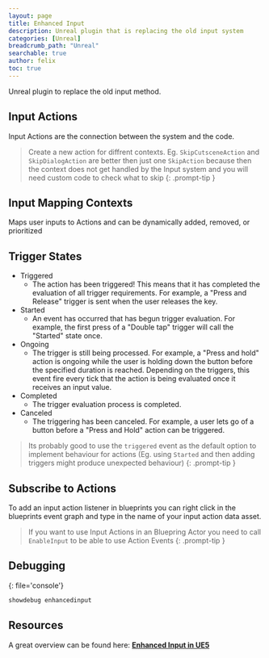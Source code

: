 ```yaml
---
layout: page
title: Enhanced Input
description: Unreal plugin that is replacing the old input system
categories: [Unreal]
breadcrumb_path: "Unreal"
searchable: true
author: felix
toc: true
---
```


Unreal plugin to replace the old input method. 

## Input Actions

Input Actions are the connection between the system and the code. 

> Create a new action for diffrent contexts. Eg. `SkipCutsceneAction` and `SkipDialogAction` are better
then just one `SkipAction` because then the context does not get handled by the Input system and you will need custom code to check what to skip
{: .prompt-tip }

## Input Mapping Contexts

Maps user inputs to Actions and can be dynamically added, removed, or prioritized

## Trigger States

* Triggered
    * The action has been triggered! This means that it has completed the evaluation of all trigger requirements. For example, a "Press and Release" trigger is sent when the user releases the key.
* Started
    * An event has occurred that has begun trigger evaluation. For example, the first press of a "Double tap" trigger will call the "Started" state once. 
* Ongoing
    * The trigger is still being processed. For example, a "Press and hold" action is ongoing while the user is holding down the button before the specified duration is reached. Depending on the triggers, this event fire every tick that the action is being evaluated once it receives an input value.
* Completed
    * The trigger evaluation process is completed. 
* Canceled
    * The triggering has been canceled. For example, a user lets go of a button before a "Press and Hold" action can be triggered.

> Its probably good to use the `triggered` event as the default option to implement behaviour for actions (Eg. using `Started` and then adding triggers might produce unexpected behaviour)
{: .prompt-tip }

## Subscribe to Actions

To add an input action listener in blueprints you can right click in the blueprints event graph and type in the name of your input action data asset. 

> If you want to use Input Actions in an Bluepring Actor you need to call `EnableInput` to be able to use Action Events 
{: .prompt-tip }


## Debugging

{: file='console'}
```c++
showdebug enhancedinput
```

## Resources

A great overview can be found here: [**Enhanced Input in UE5**](https://dev.epicgames.com/community/learning/tutorials/eD13/unreal-engine-enhanced-input-in-ue5)